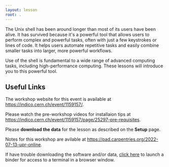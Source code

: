 ```yaml
---
layout: lesson
root: .
---
```


The Unix shell has been around longer than most of its users
have been alive. It has survived because it's a powerful tool that
allows users to perform complex and powerful tasks, often with just
 a few keystrokes or lines of code. It helps users automate repetitive
 tasks and easily combine smaller tasks into larger, more powerful workflows.

Use of the shell is fundamental to a wide range of advanced computing
tasks, including high-performance computing. These lessons will introduce
you to this powerful tool.

## Useful Links


The workshop website for this event is available at <https://indico.cern.ch/event/1159157/>.

Please watch the pre-workshop videos for installaion tips at <https://indico.cern.ch/event/1159157/page/25297-pre-requisites>.

Please **download the data** for the lesson as described on the **Setup** page.

Notes for this workshop are avilable at <https://pad.carpentries.org/2022-07-13-upr-online>.

If have trouble downloading the software and/or data, [click here](https://mybinder.org/v2/gh/raynamharris/2022-07-13-upr-online/shell-lessons-data) to launch a binder for access to a terminal in a browser window.
